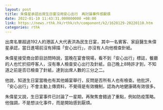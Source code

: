 ```yaml
---
layout: post
title: 朱偉星承認出席生日宴沒用安心出行　再討論事件感厭煩
date: 2022-01-10 11:43:31.000000000 +08:00
link: https://news.rthk.hk/rthk/ch/component/k2/1628129-20220110.htm
categories: rthk
---
```


出席名單超過192人的港區人大代表洪為民生日宴，其中一名賓客、家庭醫生朱偉星承認，當日進場前沒有掃描「安心出行」，亦沒有人向他檢查針紙。

朱偉星接受商台節目訪問時說，當晚在宴會現場，看不到「安心出行」標誌，餐廳的人也忙於招呼客人，沒有專人檢查安心出行及針紙，自己晚上8時許才到，不知道之前是否已檢查了針紙，達到出席人數的三分之二。

他說，知道生日宴當晚也有其他婚宴舉行，反問是否所有人也有檢查。他批評，「安心出行」不會主動上傳資料，不覺得是有效機制，認為內地健康碼有效很多。

朱偉星又說，生日宴事件已討論了一星期，再聚焦會錯過了重點，例如防疫策略。他強調，不是想淡化事件，而是開始感到厭煩。
